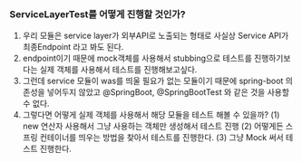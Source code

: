 ### ServiceLayerTest를 어떻게 진행할 것인가?   
1. 우리 모듈은 service layer가 외부API로 노출되는 형태로 사실상 Service API가 최종Endpoint 라고 봐도 된다.
2. endpoint이기 때문에 mock객체를 사용해서 stubbing으로 테스트를 진행하기보다는 실제 객체를 사용해서 테스트를 진행해보고싶다.
3. 그런데 service 모듈이 was를 띄울 필요가 없는 모듈이기 때문에 spring-boot 의존성을 넣어두지 않았고 @SpringBoot, @SpringBootTest 와 같은 것을 사용할 수 없다.
4. 그렇다면 어떻게 실제 객체를 사용해서 해당 모듈을 테스트 해볼 수 있을까?
(1) new 연산자 사용해서 그냥 사용하는 객체만 생성해서 테스트 진행
(2) 어떻게든 스프링 컨테이너를 띄우는 방법을 찾아서 테스트를 진행한다.
(3) 그냥 Mock 써서 테스트 진행한다.
